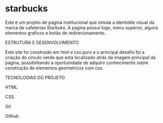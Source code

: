# starbucks

Este é um projeto de pagina institucional que simula a identidde visual da marca de cafeterias Starbuks. A pagina possui logo, menu superior, alguns elementos graficos e botão de redirecionamento.

ESTRUTURA E DESENVOLVIMENTO

Este site foi construido em html e css puro e o principal desafio foi a criação do circulo verde que esta localizado atrás da imagem principal da pagina, possibilitando a oportunidade de adquirir conhecimento sobre construção de elementos geometricos com css.

TECNOLOGIAS DO PROJETO

HTML

CSS

Git

Github
